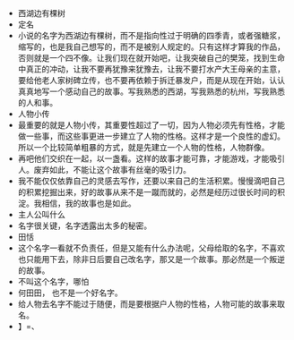 - 西湖边有棵树
- 定名
- 小说的名字为西湖边有棵树，而不是指向性过于明确的四季青，或者强糖浆，缩写的，也是我自己想写的，而不是被别人规定的。只有这样才算我的作品，否则就是一个四不像。让我们现在就开始吧，让我突破自己的樊笼，找到生命中真正的冲动，让我不要再犹豫来犹豫去，让我不要打水产大王母亲的主意，要给他老人家树碑立传，也不要再依赖于拆迁暴发户，而是从现在开始，认认真真地写一个感动自己的故事。写我熟悉的西湖，写我熟悉的杭州，写我熟悉的人和事。
- 人物小传
- 最重要的就是人物小传，其重要性超过了一切，因为人物必须先有性格，才能做一些事，而这些事更进一步建立了人物的性格。这样才是一个良性的虚幻。所以一个比较简单粗暴的方式，就是先建立一个人物的性格，人物群像。
- 再吧他们交织在一起，以一盏看。这样的故事才能可靠，才能游戏，才能吸引人。废弃如此，不能让这个故事有丝毫的吸引力。
- 我不能仅仅依靠自己的灵感去写作，还要以来自己的生活积累。慢慢滴吧自己的积累挖掘出来，好的故事从来不是一蹴而就的，必然是经历过很长时间的积淀。我相信，我的故事也是如此。
- 主人公叫什么
- 名字很关键，名字透露出太多的秘密。
- 田恬
- 这个名字一看就不负责任，但是又能有什么办法呢，父母给取的名字，不喜欢也只能用下去，除非日后要自己改名字，那又是一个故事。那必然是一个叛逆的故事。
- 不叫这个名字，哪怕 
- 何田田， 也不是一个好名字。
- 给人物去名字不能过于随便，而是要根据户人物的性格，人物可能的故事来取名。
- 】=、
